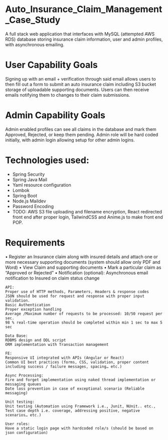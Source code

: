 # Auto_Insurance_Claim_Management_Case_Study
A full stack web application that interfaces with MySQL (attempted AWS RDS) database storing insurance claim information, user and admin profiles, with asynchronous emailing.

# User Capability Goals
Signing up with an email + verification through said email allows users to then fill out a form to submit an auto insurance claim including S3 bucket storage of uploadable supporting documents.
Users can then receive emails notifying them to changes to their claim submissions.

# Admin Capability Goals
Admin enabled profiles can see all claims in the database and mark them Approved, Rejected, or keep them pending. 
Admin role will be hard coded initially, with admin login allowing setup for other admin logins.

# Technologies used:
 - Spring Security
 - Spring Java Mail
 - Yaml resource configuration
 - Lombok
 - Spring Boot
 - Node.js Maildev
 - Password Encoding
 - TODO: AWS S3 file uploading and filename encryption, React redirected front end after proper login, TailwindCSS and Anime.js to make front end POP.

# Requirements
 •	Register an Insurance claim along with insured details and attach one or more necessary supporting documents (system should allow only PDF and Word)
 •	View Claim and supporting documents
 •	Mark a particular claim as “Approved or Rejected”
 •	Notification (optional): Asynchronous email notification to Insured on claim status change
    
    API:
    Proper use of HTTP methods, Parameters, Headers & response codes
    JSON should be used for request and response with proper input validation.
    Basic Authentication
    Proper exception handling
    Average /Maximum number of requests to be processed: 10/50 request per sec.
    98 % real-time operation should be completed within min 1 sec to max 5 sec

    Data Base:
    RDBMS design and DDL script
    ORM implementation with Transaction management
    
    FE:
    Responsive UI integrated with APIs (Angular or React)
    Common UI best practices (forms, CSS, validation, proper content including success / failure messages, spacing… etc.)
    
    Async Processing:
    Fire and forget implementation using naked thread implementation or messaging queues 
    Date loss prevention in case of exceptional scenario (Reliable messaging)

    Unit testing:
    Unit testing (Automation using Framework i.e., Junit, NUnit.. etc., Test case depth i.e. coverage, addressing positive, negative scenarios… etc.)
    
    User roles:
    Have a static login page with hardcoded role/s (should be based on json configuration)
